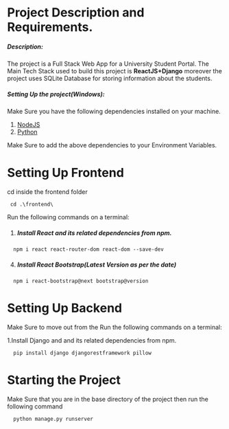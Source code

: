 # Project Description and Requirements.

##### Description:
The project is a Full Stack Web App for a University Student Portal.
The Main Tech Stack used to build this project is **ReactJS+Django** moreover the project uses SQLite Database for storing information about the students.

##### Setting Up the project(Windows):
Make Sure you have the following dependencies installed on your machine.
 1. [NodeJS](https://nodejs.org/en/download/)
 2. [Python](https://www.python.org/downloads/)

Make Sure to add the above dependencies to your Environment Variables.

# Setting Up Frontend
 cd inside the frontend folder
 ```
  cd .\frontend\
 ```

Run the following commands on a terminal:
1. ##### Install React and its related dependencies from npm.
```
  npm i react react-router-dom react-dom --save-dev
```

4. ##### Install React Bootstrap(Latest Version as per the date)
```
  npm i react-bootstrap@next bootstrap@version
```

# Setting Up Backend
 Make Sure to move out from the 
Run the following commands on a terminal:

1.Install Django and and its related dependencies from npm.
```
  pip install django djangorestframework pillow
```
# Starting the Project 
Make Sure that you are in the base directory of the project then run the following command
```
  python manage.py runserver 
```
